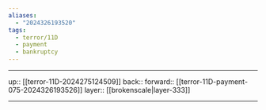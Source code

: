 ```yaml
---
aliases:
  - "2024326193520"
tags:
  - terror/11D
  - payment
  - bankruptcy
---
```




***

up:: [[terror-11D-2024275124509]]
back:: 
forward:: [[terror-11D-payment-075-2024326193526]]
layer:: [[brokenscale|layer-333]]

***
